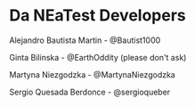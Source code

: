 # Da NEaTest Developers

Alejandro Bautista Martin - @Bautist1000 

Ginta Bilinska - @EarthOddity (please don't ask)

Martyna Niezgodzka - @MartynaNiezgodzka

Sergio Quesada Berdonce - @sergioqueber

